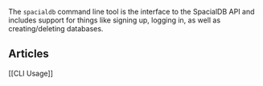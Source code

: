 The `spacialdb` command line tool is the interface to the SpacialDB API and includes support for things like signing up, logging in, as well as creating/deleting databases. 

## Articles
[[CLI Usage]]
